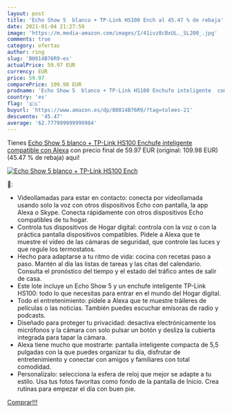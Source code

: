 ```yaml
---
layout: post
title: 'Echo Show 5  blanco + TP-Link HS100 Ench al 45.47 % de rebaja'
date: 2021-01-04 21:27:59
image: 'https://m.media-amazon.com/images/I/41ivz8cBxUL._SL200_.jpg'
comments: true
category: ofertas
author: ring
slug: 'B0814B76R9-es'
actualPrice: 59.97 EUR
currency: EUR
price: 59.97
comparePrice: 109.98 EUR
prodname: 'Echo Show 5  blanco + TP-Link HS100 Enchufe inteligente  compatible con Alexa'
country: 'es'
flag: '🇪🇸'
buyurl: 'https://www.amazon.es/dp/B0814B76R9/?tag=tolees-21'
descuento: '45.47'
average: '62.777999999999984'
---
```


Tienes [Echo Show 5  blanco + TP-Link HS100 Enchufe inteligente  compatible con Alexa](https://www.amazon.es/dp/B0814B76R9/?tag=tolees-21) con precio final de  59.97 EUR (original: 109.98 EUR) (45.47 %  de rebaja) aqui!

[![Echo Show 5  blanco + TP-Link HS100 Ench](https://m.media-amazon.com/images/I/41ivz8cBxUL._SL200_.jpg)](https://www.amazon.es/dp/B0814B76R9/?tag=tolees-21)

🔎:

- Videollamadas para estar en contacto: conecta por videollamada usando solo la voz con otros dispositivos Echo con pantalla, la app Alexa o Skype. Conecta rápidamente con otros dispositivos Echo compatibles de tu hogar.
- Controla tus dispositivos de Hogar digital: controla con la voz o con la práctica pantalla dispositivos compatibles. Pídele a Alexa que te muestre el vídeo de las cámaras de seguridad, que controle las luces y que regule los termostatos.
- Hecho para adaptarse a tu ritmo de vida: cocina con recetas paso a paso. Mantén al día las listas de tareas y las citas del calendario. Consulta el pronóstico del tiempo y el estado del tráfico antes de salir de casa.
- Este lote incluye un Echo Show 5 y un enchufe inteligente TP-Link HS100: todo lo que necesitas para entrar en el mundo del Hogar digital.
- Todo el entretenimiento: pídele a Alexa que te muestre tráileres de películas o las noticias. También puedes escuchar emisoras de radio y podcasts.
- Diseñado para proteger tu privacidad: desactiva electrónicamente los micrófonos y la cámara con solo pulsar un botón y desliza la cubierta integrada para tapar la cámara.
- Alexa tiene mucho que mostrarte: pantalla inteligente compacta de 5,5 pulgadas con la que puedes organizar tu día, disfrutar de entretenimiento y conectar con amigos y familiares con total comodidad.
- Personalízalo: selecciona la esfera de reloj que mejor se adapte a tu estilo. Usa tus fotos favoritas como fondo de la pantalla de Inicio. Crea rutinas para empezar el día con buen pie.

[Comprar!!!](https://www.amazon.es/dp/B0814B76R9/?tag=tolees-21)
